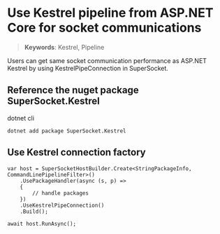# Use Kestrel pipeline from ASP.NET Core for socket communications

> __Keywords__: Kestrel, Pipeline

Users can get same socket communication performance as ASP.NET Kestrel by using KestrelPipeConnection in SuperSocket.


## Reference the nuget package SuperSocket.Kestrel

dotnet cli

```
dotnet add package SuperSocket.Kestrel
```

## Use Kestrel connection factory

```
var host = SuperSocketHostBuilder.Create<StringPackageInfo, CommandLinePipelineFilter>()
    .UsePackageHandler(async (s, p) =>
    {
        // handle packages
    })
    .UseKestrelPipeConnection()
    .Build();

await host.RunAsync();
```